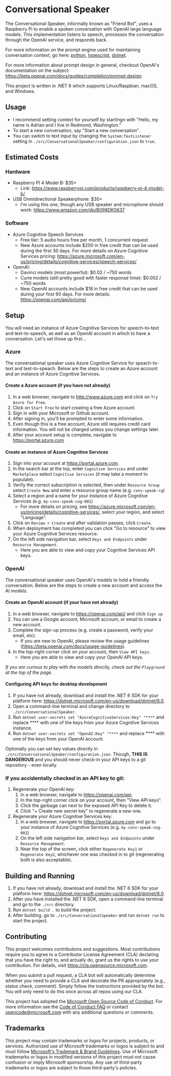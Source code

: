 # Conversational Speaker
The Conversational Speaker, informally known as "Friend Bot", uses a Raspberry Pi to enable a spoken conversation with OpenAI large language models. This implementation listens to speech, processes the conversation through the OpenAI service, and responds back.

For more information on the prompt engine used for maintaining conversation context, go here: [python](https://github.com/microsoft/prompt-engine-py), [typescript](https://github.com/microsoft/prompt-engine), [dotnet](https://github.com/microsoft/prompt-engine-dotnet).

For more information about prompt design in general, checkout OpenAI's documentation on the subject: https://beta.openai.com/docs/guides/completion/prompt-design.

This project is written in .NET 6 which supports Linux/Raspbian, macOS, and Windows.

## Usage
- I recommend setting context for yourself by startingn with "Hello, my name is Adrian and I live in Redmond, Washington."
- To start a new conversation, say "Start a new conversation". 
- You can switch to text input by changing the `System:TextListener` setting in `./src/ConversationalSpeaker/configuration.json` to `true`.

## Estimated Costs
### Hardware
- Raspberry PI 4 Model B: $35+
  - Link: https://www.raspberrypi.com/products/raspberry-pi-4-model-b/
- USB Omnidirectional Speakerphone: $30+
  - I'm using this one, though any USB speaker and microphone should work: https://www.amazon.com/dp/B098DKS637 
### Software
- Azure Cognitive Speech Services
  - Free tier: 5 audio hours free per month, 1 concurrent request
  - New Azure accounts include $200 in free credit that can be used during the first 30 days. For more details on Azure Cognitive Services pricing: https://azure.microsoft.com/en-us/pricing/details/cognitive-services/speech-services/
- OpenAI: 
    - Davinci models (most powerful): $0.02 / ~750 words
  - Curie models (still pretty good with faster response time): $0.002 / ~750 words
  - New OpenAI accounts include $18 in free credit that can be used during your first 90 days. For more details: https://openai.com/api/pricing/

## Setup
You will need an instance of Azure Cognitive Services for speech-to-text and text-to-speech, as well as an OpenAI account in which to have a conversation. Let's set those up first...

### Azure
The conversational speaker uses Azure Cognitive Service for speach-to-text and text-to-speach. Below are the steps to create an Azure account and an instance of Azure Cognitive Services.
#### Create a Azure account (if you have not already)
1. In a web browser, navigate to http://www.azure.com and click on `Try Azure for Free`.
1. Click on `Start Free` to start creating a free Azure account.
1. Sign in with your Microsoft or Github account.
1. After signing in, you'll be prompted to enter some information.
1. Even though this is a free account, Azure still requires credit card information. You will not be charged unless you change settings later.
1. After your account setup is complete, navigate to https://portal.azure.com

#### Create an instance of Azure Cognitive Services
1. Sign into your account at https://portal.azure.com.
1. In the search bar at the top, enter `Cognitive Services` and under `Marketplace` select `Cognitive Services` (it may take a moment to populate).
1. Verify the correct subscription is selected, then under `Resource Group` select `Create New` and enter a resource group name (e.g. `conv-speak-rg`)
1. Select a region and a name for your instance of Azure Cognitive Services (e.g. `my-conv-speak-cog-001`)
   - For more details on pricing, see https://azure.microsoft.com/en-us/pricing/details/cognitive-services/, select your region, and select "Language".
1. Click on `Review + Create` and after validation passes, click `Create`.
1. When deployment has completed you can click "Go to resource" to view your Azure Cognitive Services resource.
1. On the left side navigation bar, select `Keys and Endpoints` under `Resource Management`.
   - Here you are able to view and copy your Cognitive Services API keys.

### OpenAI
The conversational speaker uses OpenAI's models to hold a friendly conversation. Below are the steps to create a new account and access the AI models.
#### Create an OpenAI account (if your have not already)
1. In a web browser, navigate to https://openai.com/api/ and click `Sign up`
1. You can use a Google account, Microsoft account, or email to create a new account.
1. Complete the sign-up process (e.g. create a password, verify your email, etc).
   - If you are new to OpenAI, please review the usage guidelines (https://beta.openai.com/docs/usage-guidelines).
1. In the top-right corner click on your account, then `View API keys`.
   - Here you are able to view and copy your OpenAI API keys.

_If you are curious to play with the models directly, check out the `Playground` at the top of the page._

#### Configuring API keys for desktop development
1. If you have not already, download and install the .NET 6 SDK for your platform here: https://dotnet.microsoft.com/en-us/download/dotnet/6.0.
1. Open a command-line terminal and change directory to `./src/ConversationalSpeaker`.
1. Run `dotnet user-secrets set "AzureCognitiveServices:Key" "****` and replace **** with one of the keys from your Azure Cognitive Services instance.
1. Run `dotnet user-secrets set "OpenAI:Key" "****` and replace **** with one of the keys from your OpenAI account.

Optionally you can set key values directly in `./src/ConversationalSpeaker/configuration.json`. 
Though, **THIS IS DANGEROUS** and you should never check-in your API keys to a git repository - even locally.

### __If you accidentally checked in an API key to git:__
1. Regenerate your OpenAI key: 
   1. In a web browser, navigate to https://openai.com/api.
   1. In the top-right corner click on your account, then "View API keys".
   1. Click the garbage can next to the exposed API Key to delete it.
   1. Click "+ Create new secret key" to regenerate a new one.
1. Regenerate your Azure Cognitive Services key:
   1. In a web browser, navigate to https://portal.azure.com and go to your instance of Azure Cognitive Services (e.g. `my-conv-speak-cog-001`)
   1. On the left side navigation bar, select `Keys and Endpoints` under `Resource Management`.
   1. Near the top of the screen, click either `Regenerate Key1` or `Regenerate Key2`, whichever one was checked in to git (regenerating both is also acceptable).

## Building and Running
1. If you have not already, download and install the .NET 6 SDK for your platform here: https://dotnet.microsoft.com/en-us/download/dotnet/6.0.
1. After you have installed the .NET 6 SDK, open a command-line terminal and go to the `./src` directory.
1. Run `dotnet build .` to build the project.
1. After building, go to `./src/ConversationalSpeaker` and run `dotnet run` to start the project.

## Contributing
This project welcomes contributions and suggestions. Most contributions require you to agree to a
Contributor License Agreement (CLA) declaring that you have the right to, and actually do, grant us
the rights to use your contribution. For details, visit https://cla.opensource.microsoft.com.

When you submit a pull request, a CLA bot will automatically determine whether you need to provide
a CLA and decorate the PR appropriately (e.g., status check, comment). Simply follow the instructions
provided by the bot. You will only need to do this once across all repos using our CLA.

This project has adopted the
[Microsoft Open Source Code of Conduct](https://opensource.microsoft.com/codeofconduct/).
For more information see the
[Code of Conduct FAQ](https://opensource.microsoft.com/codeofconduct/faq/)
or contact [opencode@microsoft.com](mailto:opencode@microsoft.com)
with any additional questions or comments.

## Trademarks
This project may contain trademarks or logos for projects, products, or services. Authorized use
of Microsoft trademarks or logos is subject to and must follow
[Microsoft's Trademark & Brand Guidelines](https://www.microsoft.com/en-us/legal/intellectualproperty/trademarks/usage/general).
Use of Microsoft trademarks or logos in modified versions of this project must not cause confusion
or imply Microsoft sponsorship.
Any use of third-party trademarks or logos are subject to those third-party's policies.

